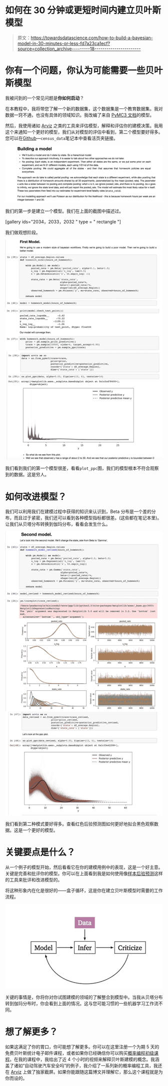 # 如何在 30 分钟或更短时间内建立贝叶斯模型

> 原文：<https://towardsdatascience.com/how-to-build-a-bayesian-model-in-30-minutes-or-less-fd7a23ca1ecf?source=collection_archive---------18----------------------->

# 你有一个问题，你认为可能需要一些贝叶斯模型

我被问到的一个常见问题是**你如何启动**？

在本教程中，我将带您了解一个新的数据集，这个数据集是一个教育数据集。我对数据一窍不通，也没有具体的领域知识。我改编了来自 [PyMC3 文档](https://docs.pymc.io/notebooks/hierarchical_partial_pooling.html)的模型。

然后，我使用诸如 [Arviz](https://arviz-devs.github.io/arviz/) 之类的工具来评估模型，解释和评估你的建模决策。我用这个来通知一个更好的模型，我们从对模型的评估中看到，第二个模型要好得多。您可以在[Github](https://github.com/springcoil/modernbayesianworkflow)—`census_data`笔记本中查看活页夹链接。

![](img/ab9f97944c18e7cd93981cf7526660ce.png)

我们的第一步是建立一个模型。我们在上面的截图中描述过。

[gallery ids="2034，2033，2032 " type = " rectangle "]

我们做观想阶段。

![](img/2ee0197bb9c5de1707af4bfbf8c3299f.png)![](img/d0d521274625dfc6ecb5d407bf3266e8.png)![](img/364263704fecb3ba11dd387cba98cd1f.png)

我们看到我们的第一个模型很差，看看`plot_ppc`图，我们的模型根本不符合观察到的数据。这是穷人。

# 如何改进模型？

我们可以利用我们在建模过程中获得的知识来认识到，Beta 分布是一个差的分布，而且过于紧密，我们还可以看到各种模型指标都很差。(这些都在笔记本里)。让我们从贝塔分布转换到伽玛分布，看看会发生什么。

![](img/f217ffc31e5314bcc19ea927ae93bc73.png)![](img/436ca293c62dfe6c545e1093d8f2f38f.png)![](img/f2d2beaa194a8fed852b13bc70a80b0f.png)

我们看到第二种模式要好得多。查看红色后验预测图如何更好地拟合黑色观察数据。这是一个更好的模型。

# 关键要点是什么？

从一个例子的模型开始，然后看看它在你的建模用例中的表现，这是一个好主意。关键是完善和批评你的模型。你可以在上面看到我是如何使用像[样本后验预测](https://docs.pymc.io/notebooks/posterior_predictive.html)这样的工具来批评和改进模型的。

将这种形象内在化是很好的——盒子循环，这是你在建立贝叶斯模型时需要的工作流程。

![](img/67d6b41df115eaa48c841af079f78dca.png)

关键的事情是，你将你对你试图建模的领域的了解整合到模型中。当我从贝塔分布转到伽玛分布时，你会看到上面的情况。这与您可能习惯的一些机器学习工作流不同。

# 想了解更多？

如果这满足了你的胃口，你可能想了解更多。你可以在这里注册一个为期 5 天的免费贝叶斯统计电子邮件课程，或者如果你已经确信你可以购买[概率编程初级课程](http://www.probabilisticprogrammingprimer.com)。在我的课程中，我给出了近 4 个小时的视频来解释贝叶斯建模的概念。我涵盖了诸如“自动驾驶汽车安全吗”的例子，我介绍了一系列新的概率编程工具，我还在 [Arviz](https://arviz-devs.github.io/arviz/) 上做了独家截屏。如果你能跟随这篇博文并理解它，那么这个课程就是为你而设的。